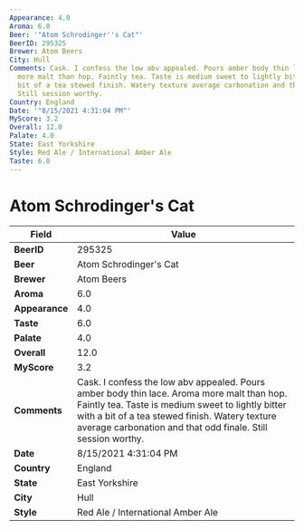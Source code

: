 ```yaml
---
Appearance: 4.0
Aroma: 6.0
Beer: '"Atom Schrodinger''s Cat"'
BeerID: 295325
Brewer: Atom Beers
City: Hull
Comments: Cask. I confess the low abv appealed. Pours amber body thin lace. Aroma
  more malt than hop. Faintly tea. Taste is medium sweet to lightly bitter with a
  bit of a tea stewed finish. Watery texture average carbonation and that odd finale.
  Still session worthy.
Country: England
Date: '"8/15/2021 4:31:04 PM"'
MyScore: 3.2
Overall: 12.0
Palate: 4.0
State: East Yorkshire
Style: Red Ale / International Amber Ale
Taste: 6.0
---
```


# Atom Schrodinger's Cat

| Field         | Value |
|---------------|-------|
| **BeerID** | 295325 |
| **Beer** | Atom Schrodinger's Cat |
| **Brewer** | Atom Beers |
| **Aroma** | 6.0 |
| **Appearance** | 4.0 |
| **Taste** | 6.0 |
| **Palate** | 4.0 |
| **Overall** | 12.0 |
| **MyScore** | 3.2 |
| **Comments** | Cask. I confess the low abv appealed. Pours amber body thin lace. Aroma more malt than hop. Faintly tea. Taste is medium sweet to lightly bitter with a bit of a tea stewed finish. Watery texture average carbonation and that odd finale. Still session worthy. |
| **Date** | 8/15/2021 4:31:04 PM |
| **Country** | England |
| **State** | East Yorkshire |
| **City** | Hull |
| **Style** | Red Ale / International Amber Ale |
